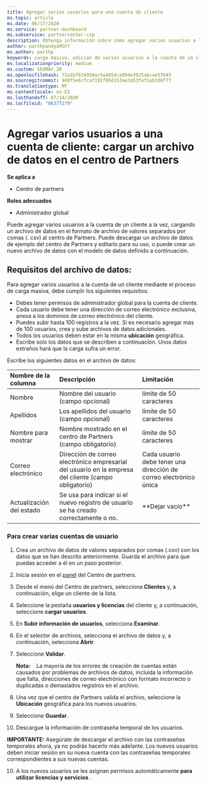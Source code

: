 ```yaml
---
title: Agregar varios usuarios para una cuenta de cliente
ms.topic: article
ms.date: 06/17/2020
ms.service: partner-dashboard
ms.subservice: partnercenter-csp
description: Obtenga información sobre cómo agregar varios usuarios a la cuenta de un cliente a la vez. Cargue un archivo de datos en el centro de Partners con el formato de archivo de valores separados por comas (. csv).
author: parthpandyaMSFT
ms.author: parthp
keywords: carga masiva, adición de varios usuarios a la cuenta de un cliente, adición de usuarios del cliente, carga masiva de usuarios del cliente, cuenta del cliente, usuarios del cliente, usuarios
ms.localizationpriority: medium
ms.custom: SEOMAY.20
ms.openlocfilehash: 72a1bf634950ac5a445dca894e3925abcae5f645
ms.sourcegitcommit: 9d0f5e6cfcaf191f95d153ae3a53fef1ab3d6f77
ms.translationtype: MT
ms.contentlocale: es-ES
ms.lasthandoff: 07/14/2020
ms.locfileid: "86377279"
---
```

# <a name="add-multiple-users-to-a-customer-account---upload-a-data-file-to-partner-center"></a>Agregar varios usuarios a una cuenta de cliente: cargar un archivo de datos en el centro de Partners

**Se aplica a**

- Centro de partners

**Roles adecuados**

- Administrador global

Puede agregar varios usuarios a la cuenta de un cliente a la vez, cargando un archivo de datos en el formato de archivo de valores separados por comas (. csv) al centro de Partners. Puede descargar un archivo de datos de ejemplo del centro de Partners y editarlo para su uso, o puede crear un nuevo archivo de datos con el modelo de datos definido a continuación.

## <a name="data-file-requirements"></a><a href="" id="creatingtheimportcsvfile"></a>Requisitos del archivo de datos:

Para agregar varios usuarios a la cuenta de un cliente mediante el proceso de carga masiva, debe cumplir los siguientes requisitos:

- Debes tener permisos de administrador global para la cuenta de cliente.
- Cada usuario debe tener una dirección de correo electrónico exclusiva, anexa a los dominios de correo electrónico del cliente.
- Puedes subir hasta 100 registros a la vez. Si es necesario agregar más de 100 usuarios, crea y sube archivos de datos adicionales.
- Todos los usuarios deben estar en la misma **ubicación** geográfica.
- Escribe solo los datos que se describen a continuación. Unos datos extraños hará que la carga sufra un error.

Escribe los siguientes datos en el archivo de datos:

| **Nombre de la columna** | **Descripción**  | **Limitación**  |
|:-------- |:------  |:----- |
| Nombre  | Nombre del usuario (campo opcional)  | límite de 50 caracteres  |
| Apellidos  | Los apellidos del usuario (campo opcional)  | límite de 50 caracteres  |
| Nombre para mostrar    | Nombre mostrado en el centro de Partners (campo obligatorio)                            | límite de 50 caracteres                         |
| Correo electrónico   | Dirección de correo electrónico empresarial del usuario en la empresa del cliente (campo obligatorio)           | Cada usuario debe tener una dirección de correo electrónico única |
| Actualización del estado   | Se usa para indicar si el nuevo registro de usuario se ha creado correctamente o no. | \*\*Dejar vacío\*\*                        |

### <a name="to-create-multiple-user-accounts"></a><a href="" id="createmultipleuseraccounts"></a>Para crear varias cuentas de usuario

<a href="" id="creatingtheaccounts"></a>

1. Crea un archivo de datos de valores separados por comas (.csv) con los datos que se han descrito anteriormente. Guarda el archivo para que puedas acceder a él en un paso posterior.

2. Inicia sesión en el [panel](https://partner.microsoft.com/dashboard) del Centro de partners.

3. Desde el menú del Centro de partners, selecciona **Clientes** y, a continuación, elige un cliente de la lista.

4. Seleccione la pestaña **usuarios y licencias** del cliente y, a continuación, seleccione **cargar usuarios**.

5. En **Subir información de usuarios**, selecciona **Examinar**.

6. En el selector de archivos, selecciona el archivo de datos y, a continuación, selecciona **Abrir**.

7. Seleccione **Validar**.

    **Nota:**    La mayoría de los errores de creación de cuentas están causados por problemas de archivos de datos, incluida la información que falta, direcciones de correo electrónico con formato incorrecto o duplicadas o demasiados registros en el archivo.

8. Una vez que el centro de Partners valida el archivo, seleccione la **Ubicación** geográfica para los nuevos usuarios.
9. Seleccione **Guardar**.
10. Descargue la información de contraseña temporal de los usuarios.

**IMPORTANTE:** Asegúrate de descargar el archivo con las contraseñas temporales ahora, ya no podrás hacerlo más adelante. Los nuevos usuarios deben iniciar sesión en su nueva cuenta con las contraseñas temporales correspondientes a sus nuevas cuentas.

10. A los nuevos usuarios se les asignan permisos automáticamente **para utilizar licencias y servicios** . 

 

 



